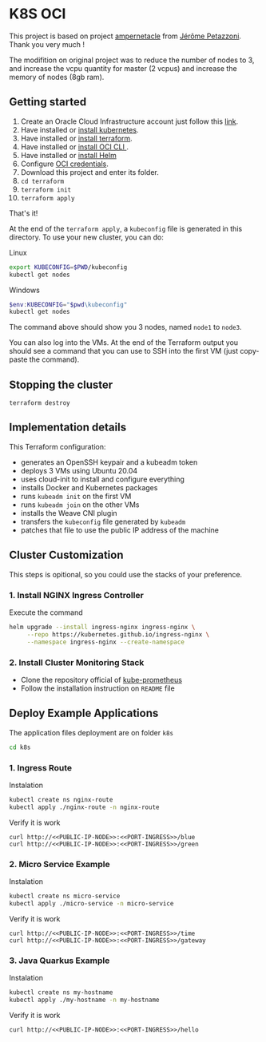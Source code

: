 # K8S OCI

This project is based on project [ampernetacle](https://github.com/jpetazzo/ampernetacle) from [Jérôme Petazzoni](https://github.com/jpetazzo). Thank you very much !

The modifition on original project was to reduce the number of nodes to 3, and increase the vcpu quantity for master (2 vcpus) and increase the memory of nodes (8gb ram). 

## Getting started

1. Create an Oracle Cloud Infrastructure account just follow this [link](https://signup.cloud.oracle.com/?sourceType=_ref_coc-asset-opcSignIn&language=en_US]).
2. Have installed or [install kubernetes](https://kubernetes.io/docs/setup/production-environment/tools/kubeadm/install-kubeadm/#installing-kubeadm-kubelet-and-kubectl).
3. Have installed or [install terraform](https://learn.hashicorp.com/tutorials/terraform/install-cli?in=terraform/oci-get-started).
4. Have installed or [install OCI CLI ](https://docs.oracle.com/en-us/iaas/Content/API/SDKDocs/cliinstall.htm).
5. Have installed or [install Helm](https://helm.sh/docs/intro/install/) 
6. Configure [OCI credentials](https://learn.hashicorp.com/tutorials/terraform/oci-build?in=terraform/oci-get-started).
7. Download this project and enter its folder.
8. `cd terraform`
9. `terraform init`
10. `terraform apply`

That's it!

At the end of the `terraform apply`, a `kubeconfig` file is generated
in this directory. To use your new cluster, you can do:

Linux
```bash
export KUBECONFIG=$PWD/kubeconfig
kubectl get nodes
```

Windows
```powershell
$env:KUBECONFIG="$pwd\kubeconfig"
kubectl get nodes
```

The command above should show you 3 nodes, named `node1` to `node3`.

You can also log into the VMs. At the end of the Terraform output
you should see a command that you can use to SSH into the first VM
(just copy-paste the command).

## Stopping the cluster

`terraform destroy`

## Implementation details

This Terraform configuration:

- generates an OpenSSH keypair and a kubeadm token
- deploys 3 VMs using Ubuntu 20.04
- uses cloud-init to install and configure everything
- installs Docker and Kubernetes packages
- runs `kubeadm init` on the first VM
- runs `kubeadm join` on the other VMs
- installs the Weave CNI plugin
- transfers the `kubeconfig` file generated by `kubeadm`
- patches that file to use the public IP address of the machine

## Cluster Customization

This steps is opitional, so you could use the stacks of your preference.

### 1. Install NGINX Ingress Controller

Execute the command 

``` bash
helm upgrade --install ingress-nginx ingress-nginx \
     --repo https://kubernetes.github.io/ingress-nginx \
     --namespace ingress-nginx --create-namespace
``` 

### 2. Install Cluster Monitoring Stack

- Clone the repository official of [kube-prometheus](https://github.com/prometheus-operator/kube-prometheus)
- Follow the installation instruction on `README` file
## Deploy Example Applications

The application files deployment are on folder `k8s`

```bash
cd k8s
```
### 1. Ingress Route

Instalation

```bash
kubectl create ns nginx-route
kubectl apply ./nginx-route -n nginx-route
```
Verify it is work

``` 
curl http://<<PUBLIC-IP-NODE>>:<<PORT-INGRESS>>/blue
curl http://<<PUBLIC-IP-NODE>>:<<PORT-INGRESS>>/green
```
### 2. Micro Service Example

Instalation

```bash
kubectl create ns micro-service
kubectl apply ./micro-service -n micro-service
```
Verify it is work

``` 
curl http://<<PUBLIC-IP-NODE>>:<<PORT-INGRESS>>/time
curl http://<<PUBLIC-IP-NODE>>:<<PORT-INGRESS>>/gateway
```

### 3. Java Quarkus Example

Instalation

```bash
kubectl create ns my-hostname
kubectl apply ./my-hostname -n my-hostname
```
Verify it is work

``` 
curl http://<<PUBLIC-IP-NODE>>:<<PORT-INGRESS>>/hello
```